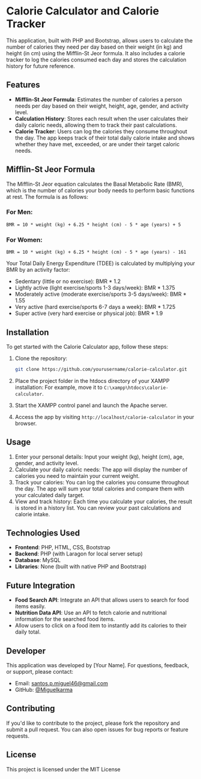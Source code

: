 # Calorie Calculator and Calorie Tracker

This application, built with PHP and Bootstrap, allows users to calculate the number of calories they need per day based on their weight (in kg) and height (in cm) using the Mifflin-St Jeor formula. It also includes a calorie tracker to log the calories consumed each day and stores the calculation history for future reference.

## Features

- **Mifflin-St Jeor Formula**: Estimates the number of calories a person needs per day based on their weight, height, age, gender, and activity level.
- **Calculation History**: Stores each result when the user calculates their daily caloric needs, allowing them to track their past calculations.
- **Calorie Tracker**: Users can log the calories they consume throughout the day. The app keeps track of their total daily calorie intake and shows whether they have met, exceeded, or are under their target caloric needs.

## Mifflin-St Jeor Formula

The Mifflin-St Jeor equation calculates the Basal Metabolic Rate (BMR), which is the number of calories your body needs to perform basic functions at rest. The formula is as follows:

### For Men:

```
BMR = 10 * weight (kg) + 6.25 * height (cm) - 5 * age (years) + 5

```

### For Women:

```
BMR = 10 * weight (kg) + 6.25 * height (cm) - 5 * age (years) - 161

```

Your Total Daily Energy Expenditure (TDEE) is calculated by multiplying your BMR by an activity factor:

- Sedentary (little or no exercise): BMR * 1.2
- Lightly active (light exercise/sports 1-3 days/week): BMR * 1.375
- Moderately active (moderate exercise/sports 3-5 days/week): BMR * 1.55
- Very active (hard exercise/sports 6-7 days a week): BMR * 1.725
- Super active (very hard exercise or physical job): BMR * 1.9

## Installation

To get started with the Calorie Calculator app, follow these steps:

1. Clone the repository:
    
    ```bash
    git clone https://github.com/yourusername/calorie-calculator.git
    
    ```
    
2. Place the project folder in the htdocs directory of your XAMPP installation:
For example, move it to `C:\xampp\htdocs\calorie-calculator`.
3. Start the XAMPP control panel and launch the Apache server.
4. Access the app by visiting `http://localhost/calorie-calculator` in your browser.

## Usage

1. Enter your personal details: Input your weight (kg), height (cm), age, gender, and activity level.
2. Calculate your daily caloric needs: The app will display the number of calories you need to maintain your current weight.
3. Track your calories: You can log the calories you consume throughout the day. The app will sum your total calories and compare them with your calculated daily target.
4. View and track history: Each time you calculate your calories, the result is stored in a history list. You can review your past calculations and calorie intake.

## Technologies Used

- **Frontend**: PHP, HTML, CSS, Bootstrap
- **Backend**: PHP (with Laragon for local server setup)
- **Database**: MySQL 
- **Libraries**: None (built with native PHP and Bootstrap)

## Future Integration

- **Food Search API**: Integrate an API that allows users to search for food items easily.
- **Nutrition Data API**: Use an API to fetch calorie and nutritional information for the searched food items.
- Allow users to click on a food item to instantly add its calories to their daily total.

## Developer

This application was developed by [Your Name]. For questions, feedback, or support, please contact:

- Email: santos.p.miguel46@gmail.com
- GitHub: [@Miguelkarma](https://github.com/Miguelkarma)

## Contributing

If you'd like to contribute to the project, please fork the repository and submit a pull request. You can also open issues for bug reports or feature requests.

## License

This project is licensed under the MIT License
